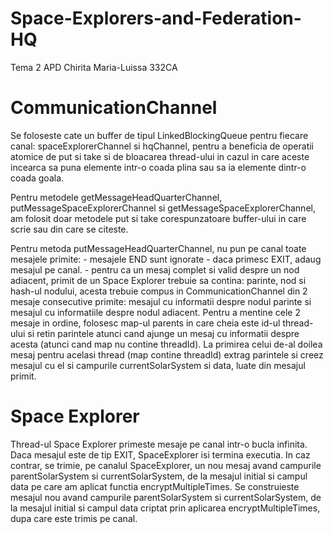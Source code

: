 # Space-Explorers-and-Federation-HQ
Tema 2 APD
Chirita Maria-Luissa 332CA

# CommunicationChannel
  Se foloseste cate un buffer de tipul LinkedBlockingQueue<Message> pentru
  fiecare canal: spaceExplorerChannel si hqChannel, pentru a beneficia de
  operatii atomice de put si take si de bloacarea thread-ului in cazul in
  care aceste incearca sa puna elemente intr-o coada plina sau sa ia elemente
  dintr-o coada goala.

  Pentru metodele getMessageHeadQuarterChannel, putMessageSpaceExplorerChannel
  si getMessageSpaceExplorerChannel, am folosit doar metodele put si take
  corespunzatoare buffer-ului in care scrie sau din care se citeste.

  Pentru metoda putMessageHeadQuarterChannel, nu pun pe canal toate mesajele
  primite:
	    - mesajele END sunt ignorate
	    - daca primesc EXIT, adaug mesajul pe canal.
	    - pentru ca un mesaj complet si valid despre un nod adiacent, primit de
	     un Space Explorer trebuie sa contina: parinte, nod si hash-ul nodului,
	     acesta trebuie compus in CommunicationChannel din 2 mesaje	consecutive
	     primite: mesajul cu informatii despre nodul parinte si mesajul cu
	     informatiile despre nodul adiacent. Pentru a mentine cele 2 mesaje in
	     ordine, folosesc map-ul parents in care cheia este id-ul thread-ului
	     si retin parintele atunci cand ajunge un mesaj cu informatii despre
	     acesta (atunci cand map nu contine threadId). La primirea celui de-al
	     doilea mesaj pentru acelasi thread (map contine threadId) extrag
	     parintele si creez mesajul cu el si campurile currentSolarSystem si
	     data, luate din mesajul primit.

# Space Explorer
  Thread-ul Space Explorer primeste mesaje pe canal intr-o bucla infinita.
  Daca mesajul este de tip EXIT, SpaceExplorer isi termina executia. In caz
  contrar, se trimie, pe canalul SpaceExplorer, un nou mesaj avand campurile
  parentSolarSystem si currentSolarSystem, de la mesajul initial si campul
  data pe care am aplicat functia encryptMultipleTimes.
  Se construieste mesajul nou avand campurile parentSolarSystem si
  currentSolarSystem, de la mesajul initial si campul data criptat prin
  aplicarea encryptMultipleTimes, dupa care este trimis pe canal.
